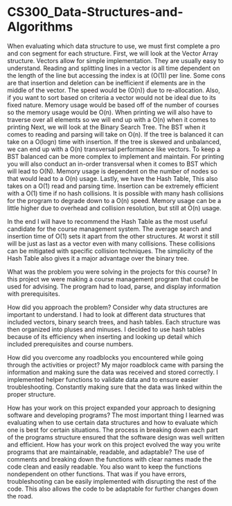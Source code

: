 # CS300_Data-Structures-and-Algorithms
When evaluating which data structure to use, we must first complete a pro and con segment for each structure. First, we will look at the Vector Array structure.  Vectors allow for simple implementation. They are usually easy to understand. Reading and splitting lines in a vector is all time dependent on the length of the line but accessing the index is at (O(1)) per line. Some cons are that insertion and deletion can be inefficient if elements are in the middle of the vector. The speed would be (O(n)) due to re-allocation.  Also, if you want to sort based on criteria a vector would not be ideal due to its fixed nature. Memory usage would be based off of the number of courses so the memory usage would be O(n). When printing we will also have to traverse over all elements so we will end up with a O(n) when it comes to printing
Next, we will look at the Binary Search Tree. The BST when it comes to reading and parsing will take on O(n). If the tree is balanced it can take on a O(logn) time with insertion. If the tree is skewed and unbalanced, we can end up with a O(n) transversal performance like vectors. To keep a BST balanced can be more complex to implement and maintain. For printing you will also conduct an in-order transversal when it comes to BST which will lead to O(N). Memory usage is dependent on the number of nodes so that would lead to a O(n) usage. 
Lastly, we have the Hash Table, This also takes on a O(1) read and parsing time. Insertion can be extremely efficient with a O(1) time if no hash collisions. It is possible with many hash collisions for the program to degrade down to a O(n) speed. Memory usage can be a little higher due to overhead and collision resolution, but still at O(n) usage. 

In the end I will have to recommend the Hash Table as the most useful candidate for the course management system. The average search and insertion time of O(1) sets it apart from the other structures. At worst it still will be just as last as a vector even with many collisions. These collisions can be mitigated with specific collision techniques. The simplicity of the Hash Table also gives it a major advantage over the binary tree. 

What was the problem you were solving in the projects for this course?
  In this project we were making a course management program that could be used for advising. The program had to load, parse, and display information with prerequisites. 

How did you approach the problem? Consider why data structures are important to understand.
  I had to look at different data structures that included vectors, binary search trees, and hash tables. Each structure was then organized into pluses and minuses. I decided to use hash tables because of its efficiency when inserting and looking up detail which included prerequisites and course numbers. 
  
How did you overcome any roadblocks you encountered while going through the activities or project?
  My major roadblock came with parsing the information and making sure the data was received and stored correctly. I implemented helper functions to validate data and to ensure easier troubleshooting. Constantly making sure that the data was linked within the proper structure. 
  
How has your work on this project expanded your approach to designing software and developing programs?
  The most important thing I learned was evaluating when to use certain data structures and how to evaluate which one is best for certain situations. The process in breaking down each part of the programs structure ensured that the software design was well written and efficient. 
How has your work on this project evolved the way you write programs that are maintainable, readable, and adaptable?
  The use of comments and breaking down the functions with clear names made the code clean and easily readable. You also want to keep the functions nondependent on other functions. That was if you have errors, troubleshooting can be easily implemented with disrupting the rest of the code. This also allows the code to be adaptable for further changes down the road.
